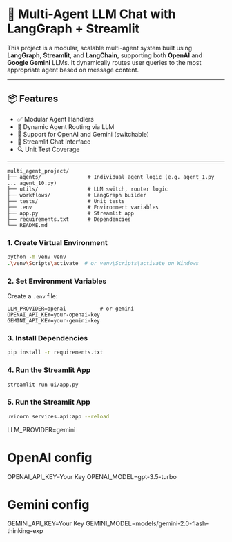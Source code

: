 # 🧠 Multi-Agent LLM Chat with LangGraph + Streamlit

This project is a modular, scalable multi-agent system built using **LangGraph**, **Streamlit**, and **LangChain**, supporting both **OpenAI** and **Google Gemini** LLMs. It dynamically routes user queries to the most appropriate agent based on message content.

---

## 📦 Features

- ✅ Modular Agent Handlers 
- 🔁 Dynamic Agent Routing via LLM
- 🧠 Support for OpenAI and Gemini (switchable)
- 💬 Streamlit Chat Interface
- 🔍 Unit Test Coverage

---

```
multi_agent_project/
├── agents/               # Individual agent logic (e.g. agent_1.py ... agent_10.py)
├── utils/                # LLM switch, router logic
├── workflows/            # LangGraph builder
├── tests/                # Unit tests
├── .env                  # Environment variables
├── app.py                # Streamlit app
├── requirements.txt      # Dependencies
└── README.md
```

### 1. Create Virtual Environment
```bash
python -m venv venv
.\venv\Scripts\activate  # or venv\Scripts\activate on Windows

```

### 2. Set Environment Variables
Create a `.env` file:
```env
LLM_PROVIDER=openai           # or gemini
OPENAI_API_KEY=your-openai-key
GEMINI_API_KEY=your-gemini-key
```

### 3. Install Dependencies
```bash
pip install -r requirements.txt
```

### 4. Run the Streamlit App
```bash
streamlit run ui/app.py
```
### 5. Run the Streamlit App
```bash
uvicorn services.api:app --reload
```

LLM_PROVIDER=gemini

# OpenAI config
OPENAI_API_KEY=Your Key
OPENAI_MODEL=gpt-3.5-turbo

# Gemini config
GEMINI_API_KEY=Your Key
GEMINI_MODEL=models/gemini-2.0-flash-thinking-exp